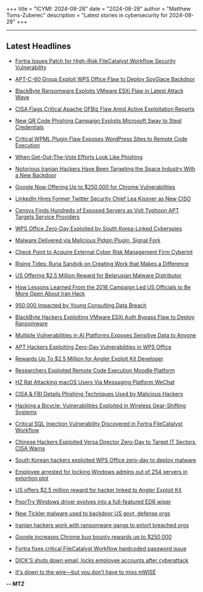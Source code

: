 +++
title = "ICYMI: 2024-08-28"
date = "2024-08-28"
author = "Matthew Toms-Zuberec"
description = "Latest stories in cybersecurity for 2024-08-28"
+++

---------------------------------------------------------------------------
## Latest Headlines
- [Fortra Issues Patch for High-Risk FileCatalyst Workflow Security Vulnerability](https://thehackernews.com/2024/08/fortra-issues-patch-for-high-risk.html)

- [APT-C-60 Group Exploit WPS Office Flaw to Deploy SpyGlace Backdoor](https://thehackernews.com/2024/08/apt-c-60-group-exploit-wps-office-flaw.html)

- [BlackByte Ransomware Exploits VMware ESXi Flaw in Latest Attack Wave](https://thehackernews.com/2024/08/blackbyte-ransomware-exploits-vmware.html)

- [CISA Flags Critical Apache OFBiz Flaw Amid Active Exploitation Reports](https://thehackernews.com/2024/08/cisa-flags-critical-apache-ofbiz-flaw.html)

- [New QR Code Phishing Campaign Exploits Microsoft Sway to Steal Credentials](https://thehackernews.com/2024/08/new-qr-code-phishing-campaign-exploits.html)

- [Critical WPML Plugin Flaw Exposes WordPress Sites to Remote Code Execution](https://thehackernews.com/2024/08/critical-wpml-plugin-flaw-exposes.html)

- [When Get-Out-The-Vote Efforts Look Like Phishing](https://krebsonsecurity.com/2024/08/when-get-out-the-vote-efforts-look-like-phishing/)

- [Notorious Iranian Hackers Have Been Targeting the Space Industry With a New Backdoor](https://www.wired.com/story/iran-peach-sandworm-tickler-backdoor/)

- [Google Now Offering Up to $250,000 for Chrome Vulnerabilities](https://www.securityweek.com/google-now-offering-up-to-250000-for-chrome-vulnerabilities/)

- [LinkedIn Hires Former Twitter Security Chief Lea Kissner as New CISO](https://www.securityweek.com/linkedin-hires-former-twitter-security-chief-lea-kissner-as-new-ciso/)

- [Censys Finds Hundreds of Exposed Servers as Volt Typhoon APT Targets Service Providers](https://www.securityweek.com/censys-finds-hundreds-of-exposed-servers-as-volt-typhoon-apt-targets-isps-msps/)

- [WPS Office Zero-Day Exploited by South Korea-Linked Cyberspies](https://www.securityweek.com/wps-office-zero-day-exploited-by-south-korea-linked-cyberspies/)

- [Malware Delivered via Malicious Pidgin Plugin, Signal Fork](https://www.securityweek.com/malware-delivered-via-malicious-pidgin-plugin-signal-fork/)

- [Check Point to Acquire External Cyber Risk Management Firm Cyberint](https://www.securityweek.com/check-point-to-acquire-external-cyber-risk-management-firm-cyberint/)

- [Rising Tides: Runa Sandvik on Creating Work that Makes a Difference](https://www.securityweek.com/rising-tides-runa-sandvik-on-creating-work-that-makes-a-difference/)

- [US Offering $2.5 Million Reward for Belarusian Malware Distributor](https://www.securityweek.com/us-offering-2-5-million-reward-for-belarusian-malware-distributor/)

- [How Lessons Learned From the 2016 Campaign Led US Officials to Be More Open About Iran Hack](https://www.securityweek.com/how-lessons-learned-from-the-2016-campaign-led-us-officials-to-be-more-open-about-iran-hack/)

- [950,000 Impacted by Young Consulting Data Breach](https://www.securityweek.com/950000-impacted-by-young-consulting-data-breach/)

- [BlackByte Hackers Exploiting VMware ESXi Auth Bypass Flaw to Deploy Ransomware](https://cybersecuritynews.com/blackbyte-vmware-esxi-auth-bypass-flaw/)

- [Multiple Vulnerabilities in AI Platforms Exposes Sensitive Data to Anyone](https://cybersecuritynews.com/multiple-vulnerabilities-ai/)

- [APT Hackers Exploiting Zero-Day Vulnerabilities in WPS Office](https://cybersecuritynews.com/zero-day-vulnerability-wps-office/)

- [Rewards Up To $2.5 Million for Angler Exploit Kit Developer](https://cybersecuritynews.com/rewards-angler-exploit-kit-developer/)

- [Researchers Exploited Remote Code Execution Moodle Platform](https://cybersecuritynews.com/moodle-rce-exploit/)

- [HZ Rat Attacking macOS Users Via Messaging Platform WeChat](https://cybersecuritynews.com/hz-rat-macos-wechat-attack/)

- [CISA & FBI Details Phishing Techniques Used by Malicious Hackers](https://cybersecuritynews.com/cisa-fbi-details-phishing-techniques/)

- [Hacking a Bicycle: Vulnerabilities Exploited in Wireless Gear-Shifting Systems](https://cybersecuritynews.com/hacking-a-bicycle/)

- [Critical SQL Injection Vulnerability Discovered in Fortra FileCatalyst Workflow](https://cybersecuritynews.com/sql-injection-fortra-filecatalyst/)

- [Chinese Hackers Exploited Versa Director Zero-Day to Target IT Sectors, CISA Warns](https://cybersecuritynews.com/versa-director-zero-day/)

- [South Korean hackers exploited WPS Office zero-day to deploy malware](https://www.bleepingcomputer.com/news/security/apt-c-60-hackers-exploited-wps-office-zero-day-to-deploy-spyglace-malware/)

- [Employee arrested for locking Windows admins out of 254 servers in extortion plot](https://www.bleepingcomputer.com/news/security/employee-arrested-for-locking-windows-admins-out-of-254-servers-in-extortion-plot/)

- [US offers $2.5 million reward for hacker linked to Angler Exploit Kit](https://www.bleepingcomputer.com/news/legal/us-offers-25-million-reward-for-hacker-linked-to-angler-exploit-kit/)

- [PoorTry Windows driver evolves into a full-featured EDR wiper](https://www.bleepingcomputer.com/news/security/poortry-windows-driver-evolves-into-a-full-featured-edr-wiper/)

- [New Tickler malware used to backdoor US govt, defense orgs](https://www.bleepingcomputer.com/news/security/APT33-Iranian-hacking-group-uses-new-tickler-malware-to-backdoor-us-govt-defense-orgs/)

- [Iranian hackers work with ransomware gangs to extort breached orgs](https://www.bleepingcomputer.com/news/security/iranian-hackers-work-with-ransomware-gangs-to-extort-breached-orgs/)

- [Google increases Chrome bug bounty rewards up to $250,000](https://www.bleepingcomputer.com/news/google/google-increases-chrome-bug-bounty-rewards-up-to-250-000/)

- [Fortra fixes critical FileCatalyst Workflow hardcoded password issue](https://www.bleepingcomputer.com/news/security/fortra-fixes-critical-filecatalyst-workflow-hardcoded-password-issue/)

- [DICK'S shuts down email, locks employee accounts after cyberattack](https://www.bleepingcomputer.com/news/security/dicks-shuts-down-email-locks-employee-accounts-after-cyberattack/)

- [It's down to the wire—but you don’t have to miss mWISE](https://www.bleepingcomputer.com/news/security/its-down-to-the-wire-but-you-dont-have-to-miss-mwise/)

**-- MTZ**